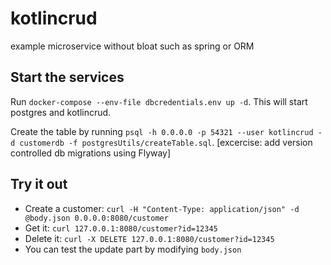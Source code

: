 # kotlincrud
example microservice without bloat such as spring or ORM
## Start the services
Run `docker-compose --env-file dbcredentials.env up -d`. This will start postgres and kotlincrud.

Create the table by running `psql -h 0.0.0.0 -p 54321 --user kotlincrud -d customerdb -f postgresUtils/createTable.sql`. [excercise: add version controlled db migrations using Flyway]

## Try it out

* Create a customer: `curl -H "Content-Type: application/json" -d @body.json 0.0.0.0:8080/customer`
* Get it: `curl 127.0.0.1:8080/customer?id=12345`
* Delete it: `curl -X DELETE 127.0.0.1:8080/customer?id=12345`
* You can test the update part by modifying `body.json`
